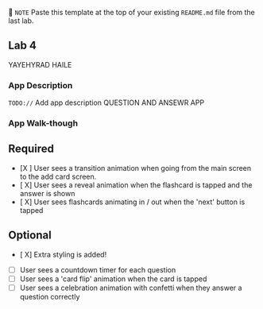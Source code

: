 ﻿📝 `NOTE` Paste this template at the top of your existing `README.md` file from the last lab.

## Lab 4
YAYEHYRAD HAILE
### App Description
`TODO://` Add app description
QUESTION AND ANSEWR APP
### App Walk-though

## Required
- [X ] User sees a transition animation when going from the main screen to the add card screen.
- [ X] User sees a reveal animation when the flashcard is tapped and the answer is shown
- [ X] User sees flashcards animating in / out when the 'next' button is tapped

## Optional
- [ X] Extra styling is added!
- [ ] User sees a countdown timer for each question
- [ ] User sees a 'card flip' animation when the card is tapped
- [ ] User sees a celebration animation with confetti when they answer a question correctly
